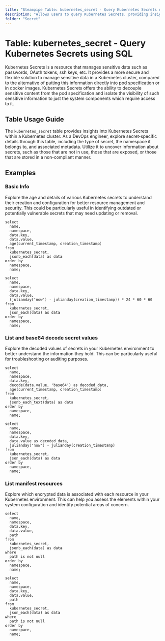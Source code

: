 ```yaml
---
title: "Steampipe Table: kubernetes_secret - Query Kubernetes Secrets using SQL"
description: "Allows users to query Kubernetes Secrets, providing insights into the sensitive information like passwords, OAuth tokens, and ssh keys that are stored."
folder: "Secret"
---
```


# Table: kubernetes_secret - Query Kubernetes Secrets using SQL

Kubernetes Secrets is a resource that manages sensitive data such as passwords, OAuth tokens, ssh keys, etc. It provides a more secure and flexible solution to manage sensitive data in a Kubernetes cluster, compared to the alternative of putting this information directly into pod specification or in docker images. Kubernetes Secrets offers the ability to decouple sensitive content from the pod specification and isolate the visibility of such sensitive information to just the system components which require access to it.

## Table Usage Guide

The `kubernetes_secret` table provides insights into Kubernetes Secrets within a Kubernetes cluster. As a DevOps engineer, explore secret-specific details through this table, including the type of secret, the namespace it belongs to, and associated metadata. Utilize it to uncover information about secrets, such as those that are not in use, those that are exposed, or those that are stored in a non-compliant manner.

## Examples

### Basic Info
Explore the age and details of various Kubernetes secrets to understand their creation and configuration for better resource management and security. This could be particularly useful in identifying outdated or potentially vulnerable secrets that may need updating or removal.

```sql+postgres
select
  name,
  namespace,
  data.key,
  data.value,
  age(current_timestamp, creation_timestamp)
from
  kubernetes_secret,
  jsonb_each(data) as data
order by
  namespace,
  name;
```

```sql+sqlite
select
  name,
  namespace,
  data.key,
  data.value,
  (julianday('now') - julianday(creation_timestamp)) * 24 * 60 * 60
from
  kubernetes_secret,
  json_each(data) as data
order by
  namespace,
  name;
```

### List and base64 decode secret values
Explore the decoded values of secrets in your Kubernetes environment to better understand the information they hold. This can be particularly useful for troubleshooting or auditing purposes.

```sql+postgres
select
  name,
  namespace,
  data.key,
  decode(data.value, 'base64') as decoded_data,
  age(current_timestamp, creation_timestamp)
from
  kubernetes_secret,
  jsonb_each_text(data) as data
order by
  namespace,
  name;
```

```sql+sqlite
select
  name,
  namespace,
  data.key,
  data.value as decoded_data,
  julianday('now') - julianday(creation_timestamp)
from
  kubernetes_secret,
  json_each(data) as data
order by
  namespace,
  name;
```

### List manifest resources
Explore which encrypted data is associated with each resource in your Kubernetes environment. This can help you assess the elements within your system configuration and identify potential areas of concern.

```sql+postgres
select
  name,
  namespace,
  data.key,
  data.value,
  path
from
  kubernetes_secret,
  jsonb_each(data) as data
where
  path is not null
order by
  namespace,
  name;
```

```sql+sqlite
select
  name,
  namespace,
  data.key,
  data.value,
  path
from
  kubernetes_secret,
  json_each(data) as data
where
  path is not null
order by
  namespace,
  name;
```